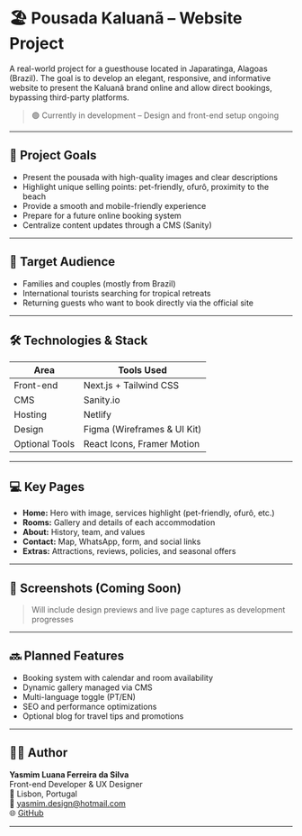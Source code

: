 # 🏖️ Pousada Kaluanã – Website Project

A real-world project for a guesthouse located in Japaratinga, Alagoas (Brazil). The goal is to develop an elegant, responsive, and informative website to present the Kaluanã brand online and allow direct bookings, bypassing third-party platforms.

> 🟢 Currently in development – Design and front-end setup ongoing

---

## 📌 Project Goals

- Present the pousada with high-quality images and clear descriptions
- Highlight unique selling points: pet-friendly, ofurô, proximity to the beach
- Provide a smooth and mobile-friendly experience
- Prepare for a future online booking system
- Centralize content updates through a CMS (Sanity)

---

## 🎯 Target Audience

- Families and couples (mostly from Brazil)
- International tourists searching for tropical retreats
- Returning guests who want to book directly via the official site

---

## 🛠️ Technologies & Stack

| Area           | Tools Used                        |
|----------------|-----------------------------------|
| Front-end      | Next.js + Tailwind CSS            |
| CMS            | Sanity.io                         |
| Hosting        | Netlify                           |
| Design         | Figma (Wireframes & UI Kit)       |
| Optional Tools | React Icons, Framer Motion        |

---

## 💻 Key Pages

- **Home:** Hero with image, services highlight (pet-friendly, ofurô, etc.)
- **Rooms:** Gallery and details of each accommodation
- **About:** History, team, and values
- **Contact:** Map, WhatsApp, form, and social links
- **Extras:** Attractions, reviews, policies, and seasonal offers

---

## 📸 Screenshots (Coming Soon)

> Will include design previews and live page captures as development progresses

---

## 🔜 Planned Features

- Booking system with calendar and room availability
- Dynamic gallery managed via CMS
- Multi-language toggle (PT/EN)
- SEO and performance optimizations
- Optional blog for travel tips and promotions

---

## 👩‍💻 Author

**Yasmim Luana Ferreira da Silva**  
Front-end Developer & UX Designer  
📍 Lisbon, Portugal  
📧 yasmim.design@hotmail.com  
🌐 [GitHub](https://github.com/SilvaYasmim)

---


